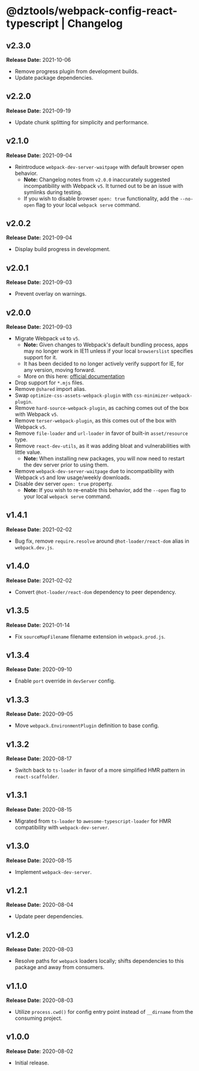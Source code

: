 # @dztools/webpack-config-react-typescript | Changelog

## v2.3.0

**Release Date:** 2021-10-06

- Remove progress plugin from development builds.
- Update package dependencies.

## v2.2.0

**Release Date:** 2021-09-19

- Update chunk splitting for simplicity and performance.

## v2.1.0

**Release Date:** 2021-09-04

- Reintroduce `webpack-dev-server-waitpage` with default browser open behavior.
  - **Note:** Changelog notes from `v2.0.0` inaccurately suggested incompatibility with Webpack `v5`. It turned out to be an issue with symlinks during testing.
  - If you wish to disable browser `open: true` functionality, add the `--no-open` flag to your local `webpack serve` command.

## v2.0.2

**Release Date:** 2021-09-04

- Display build progress in development.

## v2.0.1

**Release Date:** 2021-09-03

- Prevent overlay on warnings.

## v2.0.0

**Release Date:** 2021-09-03

- Migrate Webpack `v4` to `v5`.
  - **Note:** Given changes to Webpack's default bundling process, apps may no longer work in IE11 unless if your local `browserslist` specifies support for it.
  - It has been decided to no longer actively verify support for IE, for any version, moving forward.
  - More on this here: [official documentation](https://webpack.js.org/migrate/5/#need-to-support-an-older-browser-like-ie-11)
- Drop support for `*.mjs` files.
- Remove `@shared` import alias.
- Swap `optimize-css-assets-webpack-plugin` with `css-minimizer-webpack-plugin`.
- Remove `hard-source-webpack-plugin`, as caching comes out of the box with Webpack `v5`.
- Remove `terser-webpack-plugin`, as this comes out of the box with Webpack `v5`.
- Remove `file-loader` and `url-loader` in favor of built-in `asset/resource` type.
- Remove `react-dev-utils`, as it was adding bloat and vulnerabilities with little value.
  - **Note:** When installing new packages, you will now need to restart the dev server prior to using them.
- Remove `webpack-dev-server-waitpage` due to incompatibility with Webpack `v5` and low usage/weekly downloads.
- Disable dev server `open: true` property.
  - **Note:** If you wish to re-enable this behavior, add the `--open` flag to your local `webpack serve` command.

## v1.4.1

**Release Date:** 2021-02-02

- Bug fix, remove `require.resolve` around `@hot-loader/react-dom` alias in `webpack.dev.js`.

## v1.4.0

**Release Date:** 2021-02-02

- Convert `@hot-loader/react-dom` dependency to peer dependency.

## v1.3.5

**Release Date:** 2021-01-14

- Fix `sourceMapFilename` filename extension in `webpack.prod.js`.

## v1.3.4

**Release Date:** 2020-09-10

- Enable `port` override in `devServer` config.

## v1.3.3

**Release Date:** 2020-09-05

- Move `webpack.EnvironmentPlugin` definition to base config.

## v1.3.2

**Release Date:** 2020-08-17

- Switch back to `ts-loader` in favor of a more simplified HMR pattern in `react-scaffolder`.

## v1.3.1

**Release Date:** 2020-08-15

- Migrated from `ts-loader` to `awesome-typescript-loader` for HMR compatibility with `webpack-dev-server`.

## v1.3.0

**Release Date:** 2020-08-15

- Implement `webpack-dev-server`.

## v1.2.1

**Release Date:** 2020-08-04

- Update peer dependencies.

## v1.2.0

**Release Date:** 2020-08-03

- Resolve paths for `webpack` loaders locally; shifts dependencies to this package and away from consumers.

## v1.1.0

**Release Date:** 2020-08-03

- Utilize `process.cwd()` for config entry point instead of `__dirname` from the consuming project.

## v1.0.0

**Release Date:** 2020-08-02

- Initial release.
